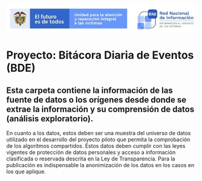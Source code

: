 <img src="/App/UnidadSrni.jpg" alt="Subdirección Red Nacional de Informacion"/>

# Proyecto: Bitácora Diaria de Eventos (BDE)

## Esta carpeta contiene la información de las fuente de datos o los orígenes desde donde se extrae la información y su comprensión de datos (análisis exploratorio).

En cuanto a los datos, estos deben ser una muestra del universo de datos utilizado en el desarrollo del proyecto piloto que permita la comprobación de los algoritmos compartidos. Estos datos deben cumplir con las leyes vigentes de protección de datos personales y acceso a información clasificada o reservada descrita en la Ley de Transparencia. Para la publicación es indispensable la anonimización de los datos en los casos en los que aplique.


